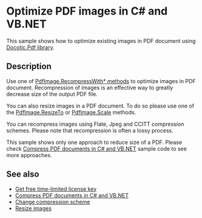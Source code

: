 # Optimize PDF images in C# and VB.NET
This sample shows how to optimize existing images in PDF document using [Docotic.Pdf library](https://bitmiracle.com/pdf-library/).

## Description

Use one of [PdfImage.RecompressWith* methods](https://api.docotic.com/pdfimage) to optimize images in PDF document. Recompression of images is an effective way to greatly decrease size of the output PDF file.

You can also resize images in a PDF document. To do so please use one of the [PdfImage.ResizeTo](https://api.docotic.com/pdfimage-resizeto) or [PdfImage.Scale](https://api.docotic.com/pdfimage-scale) methods.

You can recompress images using Flate, Jpeg and CCITT compression schemes. Please note that recompression is often a lossy process.

This sample shows only one approach to reduce size of a PDF. Please check [Compress PDF documents in C# and VB.NET](/Samples/Compression/CompressAllTechniques) sample code to see more approaches.

## See also
* [Get free time-limited license key](https://bitmiracle.com/pdf-library/download)
* [Compress PDF documents in C# and VB.NET](https://bitmiracle.com/pdf-library/optimize/compress)
* [Change compression scheme](https://bitmiracle.com/pdf-library/edit/#recompress-images)
* [Resize images](https://bitmiracle.com/pdf-library/edit/#resize-images)